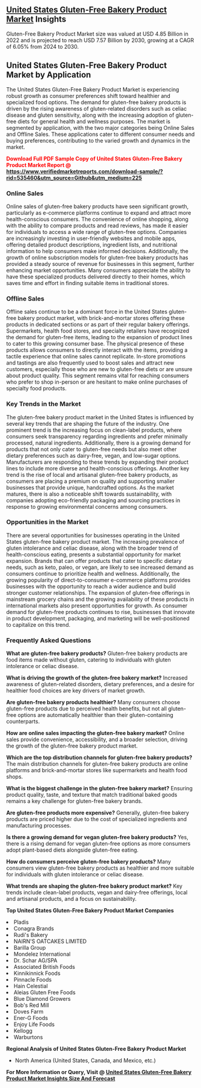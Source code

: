 <h2><a href="https://www.verifiedmarketreports.com/download-sample/?rid=535460&amp;utm_source=Github&amp;utm_medium=225" target="_blank">United States Gluten-Free Bakery Product Market</a> Insights</h2><p>Gluten-Free Bakery Product Market size was valued at USD 4.85 Billion in 2022 and is projected to reach USD 7.57 Billion by 2030, growing at a CAGR of 6.05% from 2024 to 2030.</p><p><div> <h2>United States Gluten-Free Bakery Product Market by Application</h2> <p>The United States Gluten-Free Bakery Product Market is experiencing robust growth as consumer preferences shift toward healthier and specialized food options. The demand for gluten-free bakery products is driven by the rising awareness of gluten-related disorders such as celiac disease and gluten sensitivity, along with the increasing adoption of gluten-free diets for general health and wellness purposes. The market is segmented by application, with the two major categories being Online Sales and Offline Sales. These applications cater to different consumer needs and buying preferences, contributing to the varied growth and dynamics in the market.</p> <p><b><p><span class=""><span style="color: #ff0000;"><strong>Download Full PDF Sample Copy of United States Gluten-Free Bakery Product Market Report</strong> @ </span><a href="https://www.verifiedmarketreports.com/download-sample/?rid=535460&amp;utm_source=Github&amp;utm_medium=225" target="_blank">https://www.verifiedmarketreports.com/download-sample/?rid=535460&amp;utm_source=Github&amp;utm_medium=225</a></span></p></b></p> <h3>Online Sales</h3> <p>Online sales of gluten-free bakery products have seen significant growth, particularly as e-commerce platforms continue to expand and attract more health-conscious consumers. The convenience of online shopping, along with the ability to compare products and read reviews, has made it easier for individuals to access a wide range of gluten-free options. Companies are increasingly investing in user-friendly websites and mobile apps, offering detailed product descriptions, ingredient lists, and nutritional information to help consumers make informed decisions. Additionally, the growth of online subscription models for gluten-free bakery products has provided a steady source of revenue for businesses in this segment, further enhancing market opportunities. Many consumers appreciate the ability to have these specialized products delivered directly to their homes, which saves time and effort in finding suitable items in traditional stores.</p> <h3>Offline Sales</h3> <p>Offline sales continue to be a dominant force in the United States gluten-free bakery product market, with brick-and-mortar stores offering these products in dedicated sections or as part of their regular bakery offerings. Supermarkets, health food stores, and specialty retailers have recognized the demand for gluten-free items, leading to the expansion of product lines to cater to this growing consumer base. The physical presence of these products allows consumers to directly interact with the items, providing a tactile experience that online sales cannot replicate. In-store promotions and tastings are also frequently used to boost sales and attract new customers, especially those who are new to gluten-free diets or are unsure about product quality. This segment remains vital for reaching consumers who prefer to shop in-person or are hesitant to make online purchases of specialty food products.</p> <h3>Key Trends in the Market</h3> <p>The gluten-free bakery product market in the United States is influenced by several key trends that are shaping the future of the industry. One prominent trend is the increasing focus on clean-label products, where consumers seek transparency regarding ingredients and prefer minimally processed, natural ingredients. Additionally, there is a growing demand for products that not only cater to gluten-free needs but also meet other dietary preferences such as dairy-free, vegan, and low-sugar options. Manufacturers are responding to these trends by expanding their product lines to include more diverse and health-conscious offerings. Another key trend is the rise of local and artisanal gluten-free bakery products, as consumers are placing a premium on quality and supporting smaller businesses that provide unique, handcrafted options. As the market matures, there is also a noticeable shift towards sustainability, with companies adopting eco-friendly packaging and sourcing practices in response to growing environmental concerns among consumers.</p> <h3>Opportunities in the Market</h3> <p>There are several opportunities for businesses operating in the United States gluten-free bakery product market. The increasing prevalence of gluten intolerance and celiac disease, along with the broader trend of health-conscious eating, presents a substantial opportunity for market expansion. Brands that can offer products that cater to specific dietary needs, such as keto, paleo, or vegan, are likely to see increased demand as consumers continue to prioritize health and wellness. Additionally, the growing popularity of direct-to-consumer e-commerce platforms provides businesses with the opportunity to reach a wider audience and build stronger customer relationships. The expansion of gluten-free offerings in mainstream grocery chains and the growing availability of these products in international markets also present opportunities for growth. As consumer demand for gluten-free products continues to rise, businesses that innovate in product development, packaging, and marketing will be well-positioned to capitalize on this trend.</p> <h3>Frequently Asked Questions</h3> <p><b>What are gluten-free bakery products?</b> Gluten-free bakery products are food items made without gluten, catering to individuals with gluten intolerance or celiac disease.</p> <p><b>What is driving the growth of the gluten-free bakery market?</b> Increased awareness of gluten-related disorders, dietary preferences, and a desire for healthier food choices are key drivers of market growth.</p> <p><b>Are gluten-free bakery products healthier?</b> Many consumers choose gluten-free products due to perceived health benefits, but not all gluten-free options are automatically healthier than their gluten-containing counterparts.</p> <p><b>How are online sales impacting the gluten-free bakery market?</b> Online sales provide convenience, accessibility, and a broader selection, driving the growth of the gluten-free bakery product market.</p> <p><b>Which are the top distribution channels for gluten-free bakery products?</b> The main distribution channels for gluten-free bakery products are online platforms and brick-and-mortar stores like supermarkets and health food shops.</p> <p><b>What is the biggest challenge in the gluten-free bakery market?</b> Ensuring product quality, taste, and texture that match traditional baked goods remains a key challenge for gluten-free bakery brands.</p> <p><b>Are gluten-free products more expensive?</b> Generally, gluten-free bakery products are priced higher due to the cost of specialized ingredients and manufacturing processes.</p> <p><b>Is there a growing demand for vegan gluten-free bakery products?</b> Yes, there is a rising demand for vegan gluten-free options as more consumers adopt plant-based diets alongside gluten-free eating.</p> <p><b>How do consumers perceive gluten-free bakery products?</b> Many consumers view gluten-free bakery products as healthier and more suitable for individuals with gluten intolerance or celiac disease.</p> <p><b>What trends are shaping the gluten-free bakery product market?</b> Key trends include clean-label products, vegan and dairy-free offerings, local and artisanal products, and a focus on sustainability.</p> </div></p><p><strong>Top United States Gluten-Free Bakery Product Market Companies</strong></p><div data-test-id=""><p><li>Pladis</li><li> Conagra Brands</li><li> Rudi's Bakery</li><li> NAIRN'S OATCAKES LIMITED</li><li> Barilla Group</li><li> Mondelez International</li><li> Dr. Schar AG/SPA</li><li> Associated British Foods</li><li> Kinnikinnick Foods</li><li> Pinnacle Foods</li><li> Hain Celestial</li><li> Aleias Gluten Free Foods</li><li> Blue Diamond Growers</li><li> Bob's Red Mill</li><li> Doves Farm</li><li> Ener-G Foods</li><li> Enjoy Life Foods</li><li> Kellogg</li><li> Warburtons</li></p><div><strong>Regional Analysis of&nbsp;United States Gluten-Free Bakery Product Market</strong></div><ul><li dir="ltr"><p dir="ltr">North America&nbsp;(United States, Canada, and Mexico, etc.)</p></li></ul><p><strong>For More Information or Query, Visit @&nbsp;</strong><strong><a href="https://www.verifiedmarketreports.com/product/gluten-free-bakery-product-market/?utm_source=Github&amp;utm_medium=225" target="_blank">United States Gluten-Free Bakery Product Market Insights Size And Forecast</a></strong></p></div>
